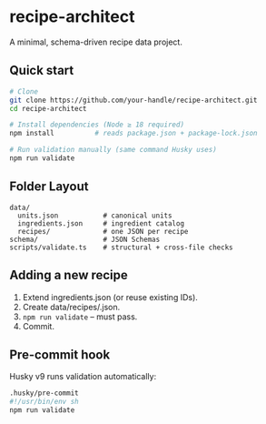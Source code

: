 # recipe-architect

A minimal, schema-driven recipe data project.

## Quick start

```bash
# Clone
git clone https://github.com/your-handle/recipe-architect.git
cd recipe-architect

# Install dependencies (Node ≥ 18 required)
npm install          # reads package.json + package-lock.json

# Run validation manually (same command Husky uses)
npm run validate
```

## Folder Layout

```
data/
  units.json           # canonical units
  ingredients.json     # ingredient catalog
  recipes/             # one JSON per recipe
schema/                # JSON Schemas
scripts/validate.ts    # structural + cross-file checks
```

## Adding a new recipe

1. Extend ingredients.json (or reuse existing IDs).
2. Create data/recipes/<slug>.json.
3. `npm run validate` – must pass.
4. Commit.

## Pre-commit hook

Husky v9 runs validation automatically:

```bash
.husky/pre-commit
#!/usr/bin/env sh
npm run validate
```
